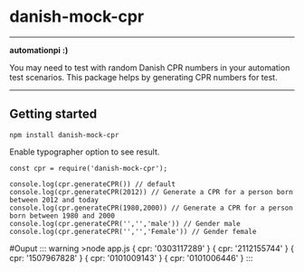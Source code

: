 # danish-mock-cpr

---
__automationpi :)__
  

You may need to test with random Danish CPR numbers in your automation test scenarios. This package helps by generating CPR numbers for test.

---


## Getting started


    
    npm install danish-mock-cpr



Enable typographer option to see result.


    const cpr = require('danish-mock-cpr');

    console.log(cpr.generateCPR()) // default
    console.log(cpr.generateCPR(2012)) // Generate a CPR for a person born between 2012 and today
    console.log(cpr.generateCPR(1980,2000)) // Generate a CPR for a person born between 1980 and 2000
    console.log(cpr.generateCPR('','','male')) // Gender male
    console.log(cpr.generateCPR('','','Female')) // Gender female


 #Ouput 
::: warning
    >node app.js
    { cpr: '0303117289' }
    { cpr: '2112155744' }
    { cpr: '1507967828' }
    { cpr: '0101009143' }
    { cpr: '0101006446' }
:::
